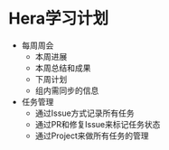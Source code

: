 # Hera学习计划

- 每周周会
    - 本周进展
    - 本周总结和成果
    - 下周计划
    - 组内需同步的信息
- 任务管理
    - 通过Issue方式记录所有任务
    - 通过PR和修复Issue来标记任务状态
    - 通过Project来做所有任务的管理
